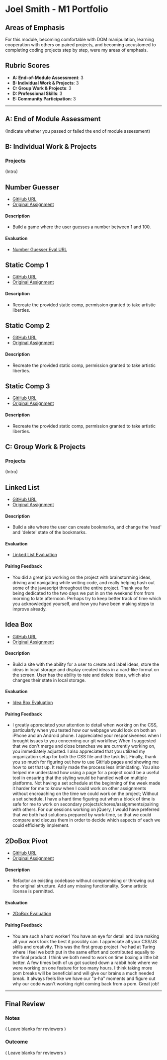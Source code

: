 # Joel Smith - M1 Portfolio

## Areas of Emphasis

For this module, becoming comfortable with DOM manipulation, learning cooperation with others on paired projects, and becoming accustomed to completing coding projects step by step, were my areas of emphasis. 

## Rubric Scores

* **A: End-of-Module Assessment**: 3
* **B: Individual Work & Projects**: 3
* **C: Group Work & Projects**: 3
* **D: Professional Skills**: 3
* **E: Community Participation**: 3

-----------------------

## A: End of Module Assessment

(Indicate whether you passed or failed the end of module assessment)


## B: Individual Work & Projects

### Projects

(Intro)


## Number Guesser

* [GitHub URL](https://github.com/JoelSmith123/number-guesser)
* [Original Assignment](http://frontend.turing.io/projects/number-guesser.html)

#### Description
* Build a game where the user guesses a number between 1 and 100.

#### Evaluation
* [Number Guesser Eval URL](https://github.com/turingschool/front-end-submissions-public/blob/master/1806/mod-1/number-guesser/joel-smith.md)


## Static Comp 1

* [GitHub URL](https://github.com/JoelSmith123/js-comp-challenge-1)
* [Original Assignment](http://frontend.turing.io/projects/m1-static-comp-1.html)

#### Description 
* Recreate the provided static comp, permission granted to take artistic liberties.


## Static Comp 2 

* [GitHub URL](https://github.com/JoelSmith123/js-comp-challenge-2)
* [Original Assignment](http://frontend.turing.io/projects/m1-static-comp-2.html)

#### Description
* Recreate the provided static comp, permission granted to take artistic liberties.


## Static Comp 3 

* [GitHub URL](https://github.com/JoelSmith123/js-comp-challenge-3)
* [Original Assignment](http://frontend.turing.io/projects/m1-static-comp-3.html)

#### Description
* Recreate the provided static comp, permission granted to take artistic liberties.


## C: Group Work & Projects

### Projects

(Intro)


## Linked List

* [GitHub URL](https://github.com/JoelSmith123/linked-list)
* [Original Assignment](http://frontend.turing.io/projects/linked-list.html)

#### Description
* Build a site where the user can create bookmarks, and change the 'read' and 'delete' state of the bookmarks.

#### Evaluation
* [Linked List Evaluation](https://github.com/turingschool/front-end-submissions-public/blob/master/1806/mod-1/linked-list/joel-justin.md)

#### Pairing Feedback 
* You did a great job working on the project with brainstorming ideas, driving and navigating while writing code, and really helping hash out some of the javascript throughout the entire project. Thank you for being dedicated to the two days we put in on the weekend from from morning to late afternoon. Perhaps try to keep better track of time which you acknowledged yourself, and how you have been making steps to improve already. 


## Idea Box 

* [GitHub URL](https://github.com/JoelSmith123/ideabox)
* [Original Assignment](http://frontend.turing.io/projects/ideabox.html)

#### Description 
* Build a site with the ability for a user to create and label ideas, store the ideas in local storage and display created ideas in a card-like format on the screen. User has the ability to rate and delete ideas, which also changes their state in local storage.

#### Evaluation
* [Idea Box Evaluation](https://github.com/turingschool/front-end-submissions-public/blob/master/1806/mod-1/idea-box/jessica-joel.md)

#### Pairing Feedback
* I greatly appreciated your attention to detail when working on the CSS, particularly when you tested how our webpage would look on both an iPhone and an Android phone. I appreciated your responsiveness when I brought issues to you concerning our git workflow; When I suggested that we don't merge and close branches we are currently working on, you immediately adjusted. I also appreciated that you utilized my organization setup for both the CSS file and the task list. Finally, thank you so much for figuring out how to use GitHub pages and showing me how to set that up. It really made the process less intimidating. You also helped me understand how using a page for a project could be a useful tool in ensuring that the styling would be handled well on multiple platforms. Not having a set schedule at the beginning of the week made it harder for me to know when I could work on other assignments without encroaching on the time we could work on the project; Without a set schedule, I have a hard time figuring out when a block of time is safe for me to work on secondary projects/chores/assignments/pairing with others. For our sessions working on jQuery, I would have preferred that we both had solutions prepared by work-time, so that we could compare and discuss them in order to decide which aspects of each we could efficiently implement.


## 2DoBox Pivot 

* [GitHub URL](https://github.com/JoelSmith123/2DoBox-Pivot)
* [Original Assignment](http://frontend.turing.io/projects/2DoBox-Pivot-Mod1.html)

#### Description 
* Refactor an existing codebase without compromising or throwing out the original structure. Add any missing functionality. Some artistic license is permitted.

#### Evaluation
* [2DoBox Evaluation](https://github.com/turingschool/front-end-submissions-public/blob/master/1806/mod-1/to-do-box/joel-laura.md)

#### Pairing Feedback
* You are such a hard worker! You have an eye for detail and love making all your work look the best it possibly can. I appreciate all your CSS/JS skills and creativity. This was the first group project I've had at Turing where I feel we both put in the same effort and contributed equally to the final product.  I think we both need to work on time boxing a little bit better. A few times both of us got sucked down a rabbit hole where we were working on one feature for too many hours. I think taking more pom breaks will be beneficial and will give our brains a much needed break. It always feels like we have our "a-ha" moments and figure out why our code wasn't working right coming back from a pom. Great job!


------------------

## Final Review

### Notes

( Leave blanks for reviewers )

### Outcome

( Leave blanks for reviewers )
